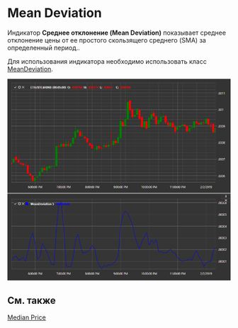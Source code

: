 # Mean Deviation

Индикатор **Среднее отклонение (Mean Deviation)** показывает среднее отклонение цены от ее простого скользящего среднего (SMA) за определенный период.. 

Для использования индикатора необходимо использовать класс [MeanDeviation](xref:StockSharp.Algo.Indicators.MeanDeviation). 

![IndicatorMeanDeviation](../../../../images/indicatormeandeviation.png)

## См. также

[Median Price](median_price.md)
